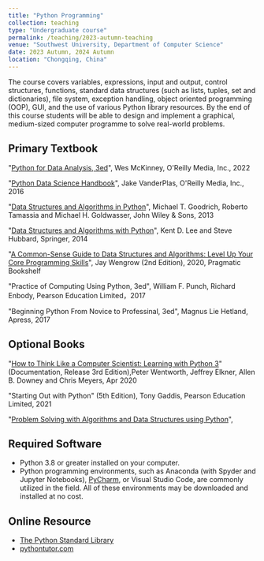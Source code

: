```yaml
---
title: "Python Programming"
collection: teaching
type: "Undergraduate course"
permalink: /teaching/2023-autumn-teaching
venue: "Southwest University, Department of Computer Science"
date: 2023 Autumn, 2024 Autumn
location: "Chongqing, China"
---
```





The course covers variables, expressions, input and output, control structures, functions, standard data structures (such as lists, tuples, set and dictionaries), file system, exception handling, object oriented programming (OOP), GUI, and the use of various Python library resources. By the end of this course students will be able to design and implement a graphical, medium-sized computer programme to solve real-world problems.



Primary Textbook
-----

"[Python for Data Analysis, 3ed](https://wesmckinney.com/book/)", Wes McKinney, O'Reilly Media, Inc., 2022

"[Python Data Science Handbook](https://jakevdp.github.io/PythonDataScienceHandbook/)", Jake VanderPlas, O'Reilly Media, Inc., 2016

"[Data Structures and Algorithms in Python](https://www.wiley.com/en-us/Data+Structures+and+Algorithms+in+Python%2C+1st+Edition-p-9781118290279)", Michael T. Goodrich, Roberto Tamassia and Michael H. Goldwasser, John Wiley & Sons, 2013

"[Data Structures and Algorithms with Python](https://kentdlee.github.io/CS2Plus/build/html/index.html#)", Kent D. Lee and Steve Hubbard, Springer, 2014

"[A Common-Sense Guide to Data Structures and Algorithms: Level Up Your Core Programming Skills](https://pragprog.com/titles/jwdsal2/a-common-sense-guide-to-data-structures-and-algorithms-second-edition/)", Jay Wengrow (2nd Edition), 2020, Pragmatic Bookshelf 

"Practice of Computing Using Python, 3ed", William F. Punch, Richard Enbody, Pearson Education Limited，2017

"Beginning Python From Novice to Professinal, 3ed", Magnus Lie Hetland, Apress, 2017



Optional Books
-----

"[How to Think Like a Computer Scientist: Learning with Python 3](http://openbookproject.net/thinkcs/python/english3e/)" (Documentation, Release 3rd Edition),Peter Wentworth, Jeffrey Elkner, Allen B. Downey and Chris Meyers,  Apr 2020 

"Starting Out with Python" (5th Edition), Tony Gaddis, Pearson Education Limited, 2021

"[Problem Solving with Algorithms and Data Structures using Python](https://www.openbookproject.net/books/pythonds/)", 



Required Software
-----

- Python 3.8 or greater installed on your computer.
- Python programming environments, such as Anaconda (with Spyder and Jupyter Notebooks), [PyCharm](https://www.jetbrains.com/pycharm-edu/), or Visual Studio Code, are commonly utilized in the field. All of these environments may be downloaded and installed at no cost.


Online Resource
-----

- [The Python Standard Library](https://docs.python.org/3.12/library/)
- [pythontutor.com](https://pythontutor.com/)


